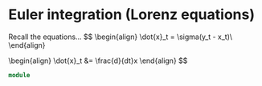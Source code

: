 
# Euler integration (Lorenz equations)

Recall the equations...
$$
\begin{align}
\dot{x}_t = \sigma(y_t - x_t)\\
\end{align}

\begin{align}
\dot{x}_t &= \frac{d}{dt}x
\end{align}
$$

```verilog
module

```



```python

```
